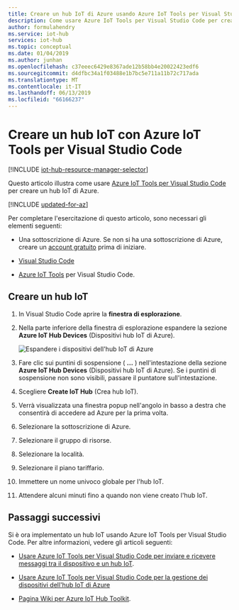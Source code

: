 ```yaml
---
title: Creare un hub IoT di Azure usando Azure IoT Tools per Visual Studio Code | Microsoft Docs
description: Come usare Azure IoT Tools per Visual Studio Code per creare un hub IoT.
author: formulahendry
ms.service: iot-hub
services: iot-hub
ms.topic: conceptual
ms.date: 01/04/2019
ms.author: junhan
ms.openlocfilehash: c37eeec6429e8367ade12b58bb4e20022423edf6
ms.sourcegitcommit: d4dfbc34a1f03488e1b7bc5e711a11b72c717ada
ms.translationtype: MT
ms.contentlocale: it-IT
ms.lasthandoff: 06/13/2019
ms.locfileid: "66166237"
---
```

# <a name="create-an-iot-hub-using-the-azure-iot-tools-for-visual-studio-code"></a>Creare un hub IoT con Azure IoT Tools per Visual Studio Code

[!INCLUDE [iot-hub-resource-manager-selector](../../includes/iot-hub-resource-manager-selector.md)]

Questo articolo illustra come usare [Azure IoT Tools per Visual Studio Code](https://marketplace.visualstudio.com/items?itemName=vsciot-vscode.azure-iot-tools) per creare un hub IoT di Azure. 

[!INCLUDE [updated-for-az](../../includes/updated-for-az.md)]

Per completare l'esercitazione di questo articolo, sono necessari gli elementi seguenti:

- Una sottoscrizione di Azure. Se non si ha una sottoscrizione di Azure, creare un [account gratuito](https://azure.microsoft.com/free/?WT.mc_id=A261C142F) prima di iniziare.

- [Visual Studio Code](https://code.visualstudio.com/)

- [Azure IoT Tools](https://marketplace.visualstudio.com/items?itemName=vsciot-vscode.azure-iot-tools) per Visual Studio Code.

## <a name="create-an-iot-hub"></a>Creare un hub IoT

1. In Visual Studio Code aprire la **finestra di esplorazione**.

2. Nella parte inferiore della finestra di esplorazione espandere la sezione **Azure IoT Hub Devices** (Dispositivi hub IoT di Azure). 

   ![Espandere i dispositivi dell'hub IoT di Azure](./media/iot-hub-create-use-iot-toolkit/azure-iot-hub-devices.png)

3. Fare clic sui puntini di sospensione ( **...** ) nell'intestazione della sezione **Azure IoT Hub Devices** (Dispositivi hub IoT di Azure). Se i puntini di sospensione non sono visibili, passare il puntatore sull'intestazione. 

4. Scegliere **Create IoT Hub** (Crea hub IoT).

5. Verrà visualizzata una finestra popup nell'angolo in basso a destra che consentirà di accedere ad Azure per la prima volta.

6. Selezionare la sottoscrizione di Azure. 

7. Selezionare il gruppo di risorse.

8. Selezionare la località.

9. Selezionare il piano tariffario.

10. Immettere un nome univoco globale per l'hub IoT.

11. Attendere alcuni minuti fino a quando non viene creato l'hub IoT.

## <a name="next-steps"></a>Passaggi successivi

Si è ora implementato un hub IoT usando Azure IoT Tools per Visual Studio Code. Per altre informazioni, vedere gli articoli seguenti:

* [Usare Azure IoT Tools per Visual Studio Code per inviare e ricevere messaggi tra il dispositivo e un hub IoT](iot-hub-vscode-iot-toolkit-cloud-device-messaging.md).

* [Usare Azure IoT Tools per Visual Studio Code per la gestione dei dispositivi dell'hub IoT di Azure](iot-hub-device-management-iot-toolkit.md)

* [Pagina Wiki per Azure IoT Hub Toolkit](https://github.com/microsoft/vscode-azure-iot-toolkit/wiki).
